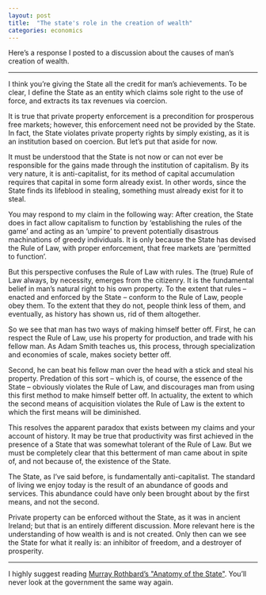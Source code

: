```yaml
---
layout: post
title:  "The state's role in the creation of wealth"
categories: economics
---
```


Here’s a response I posted to a discussion about the causes of man’s creation of wealth.

----------------------

I think you’re giving the State all the credit for man’s achievements. To be clear, I define the State as an entity which claims sole right to the use of force, and extracts its tax revenues via coercion.

It is true that private property enforcement is a precondition for prosperous free markets; however, this enforcement need not be provided by the State. In fact, the State violates private property rights by simply existing, as it is an institution based on coercion. But let’s put that aside for now.

It must be understood that the State is not now or can not ever be responsible for the gains made through the institution of capitalism. By its very nature, it is anti-capitalist, for its method of capital accumulation requires that capital in some form already exist. In other words, since the State finds its lifeblood in stealing, something must already exist for it to steal.

<!--more-->

You may respond to my claim in the following way: After creation, the State does in fact allow capitalism to function by ‘establishing the rules of the game’ and acting as an ‘umpire’ to prevent potentially disastrous machinations of greedy individuals. It is only because the State has devised the Rule of Law, with proper enforcement, that free markets are ‘permitted to function’.

But this perspective confuses the Rule of Law with rules. The (true) Rule of Law always, by necessity, emerges from the citizenry. It is the fundamental belief in man’s natural right to his own property. To the extent that rules – enacted and enforced by the State – conform to the Rule of Law, people obey them. To the extent that they do not, people think less of them, and eventually, as history has shown us, rid of them altogether.

So we see that man has two ways of making himself better off. First, he can respect the Rule of Law, use his property for production, and trade with his fellow man. As Adam Smith teaches us, this process, through specialization and economies of scale, makes society better off.

Second, he can beat his fellow man over the head with a stick and steal his property. Predation of this sort – which is, of course, the essence of the State – obviously violates the Rule of Law, and discourages man from using this first method to make himself better off. In actuality, the extent to which the second means of acquisition violates the Rule of Law is the extent to which the first means will be diminished.

This resolves the apparent paradox that exists between my claims and your account of history. It may be true that productivity was first achieved in the presence of a State that was somewhat tolerant of the Rule of Law. But we must be completely clear that this betterment of man came about in spite of, and not because of, the existence of the State.

The State, as I’ve said before, is fundamentally anti-capitalist. The standard of living we enjoy today is the result of an abundance of goods and services. This abundance could have only been brought about by the first means, and not the second.

Private property can be enforced without the State, as it was in ancient Ireland; but that is an entirely different discussion. More relevant here is the understanding of how wealth is and is not created. Only then can we see the State for what it really is: an inhibitor of freedom, and a destroyer of prosperity.

--------------------

I highly suggest reading [Murray Rothbard’s "Anatomy of the State"](http://mises.org/easaran/chap3.asp). You’ll never look at the government the same way again.